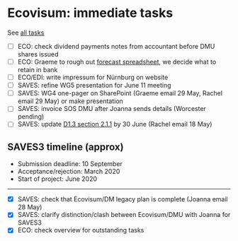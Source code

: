 # Ecovisum: immediate tasks

See [all tasks](https://github.com/ecovisum/overview/blob/master/overview.md)

- [ ] ECO: check dividend payments notes from accountant before DMU shares issued
- [ ] ECO: Graeme to rough out [forecast spreadsheet](https://ecovisum.github.io/overview/overview#ecovisum-admin), we decide what to retain in bank
- [ ] ECO/EDI: write impressum for Nürnburg on website
- [ ] SAVES: refine WG5 presentation for June 11 meeting
- [ ] SAVES: WG4 one-pager on SharePoint (Graeme email 29 May, Rachel email 29 May) or make presentation
- [ ] SAVES: invoice SOS DMU after Joanna sends details (Worcester pending)
- [ ] SAVES: update [D1.3 section 2.1.1](https://nusservicesltd.sharepoint.com/:w:/s/saves/EQRoJSXysPJMhX4mCZrql2UBhG0oGasmcJ8Z-kUhzlNMEg?email=graeme%40ecovisum.com&e=48UGIG) by 30 June (Rachel email 18 May)

## SAVES3 timeline (approx)

- Submission deadline: 10 September
- Acceptance/rejection: March 2020
- Start of project: June 2020

---

- [x] SAVES: check that Ecovisum/DM legacy plan is complete (Joanna email 28 May)
- [x] SAVES: clarify distinction/clash between Ecovisum/DMU with Joanna for SAVES3
- [x] ECO: check overview for outstanding tasks